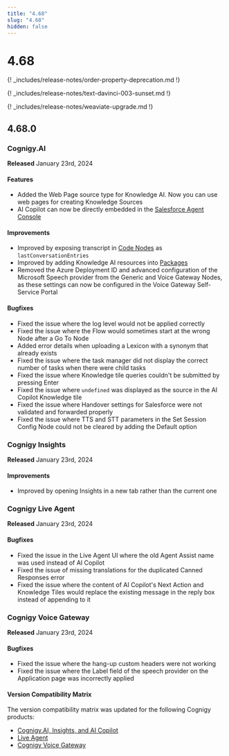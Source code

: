 ```yaml
---
title: "4.68"
slug: "4.68"
hidden: false
---
```


# 4.68

{! _includes/release-notes/order-property-deprecation.md !}

{! _includes/release-notes/text-davinci-003-sunset.md !}

{! _includes/release-notes/weaviate-upgrade.md !}

## 4.68.0

### Cognigy.AI

**Released** January 23rd, 2024

#### Features

- Added the Web Page source type for Knowledge AI. Now you can use web pages for creating Knowledge Sources
- AI Copilot can now be directly embedded in the [Salesforce Agent Console](https://github.com/Cognigy/salesforce-integrations)

#### Improvements

- Improved by exposing transcript in [Code Nodes](../ai/flow-nodes/code/code.md) as `lastConversationEntries`
- Improved by adding Knowledge AI resources into [Packages](../ai/resources/manage/packages.md)
- Removed the Azure Deployment ID and advanced configuration of the Microsoft Speech provider from the Generic and Voice Gateway Nodes, as these settings can now be configured in the Voice Gateway Self-Service Portal

#### Bugfixes

- Fixed the issue where the log level would not be applied correctly
- Fixed the issue where the Flow would sometimes start at the wrong Node after a Go To Node
- Added error details when uploading a Lexicon with a synonym that already exists
- Fixed the issue where the task manager did not display the correct number of tasks when there were child tasks
- Fixed the issue where Knowledge tile queries couldn't be submitted by pressing Enter
- Fixed the issue where `undefined` was displayed as the source in the AI Copilot Knowledge tile
- Fixed the issue where Handover settings for Salesforce were not validated and forwarded properly
- Fixed the issue where TTS and STT parameters in the Set Session Config Node could not be cleared by adding the Default option

### Cognigy Insights

**Released** January 23rd, 2024

#### Improvements

- Improved by opening Insights in a new tab rather than the current one

### Cognigy Live Agent

**Released** January 23rd, 2024

#### Bugfixes

- Fixed the issue in the Live Agent UI where the old Agent Assist name was used instead of AI Copilot
- Fixed the issue of missing translations for the duplicated Canned Responses error
- Fixed the issue where the content of AI Copilot's Next Action and Knowledge Tiles would replace the existing message in the reply box instead of appending to it

### Cognigy Voice Gateway

**Released** January 23rd, 2024

#### Bugfixes

- Fixed the issue where the hang-up custom headers were not working
- Fixed the issue where the Label field of the speech provider on the Application page was incorrectly applied

#### Version Compatibility Matrix

The version compatibility matrix was updated for the following Cognigy products:

- [Cognigy.AI, Insights, and AI Copilot](../ai/installation/version-compatibility-matrix.md)
- [Live Agent](../live-agent/installation/deployment/version-compatibility-matrix.md)
- [Cognigy Voice Gateway](../voicegateway/installation/version-compatibility-matrix.md)
